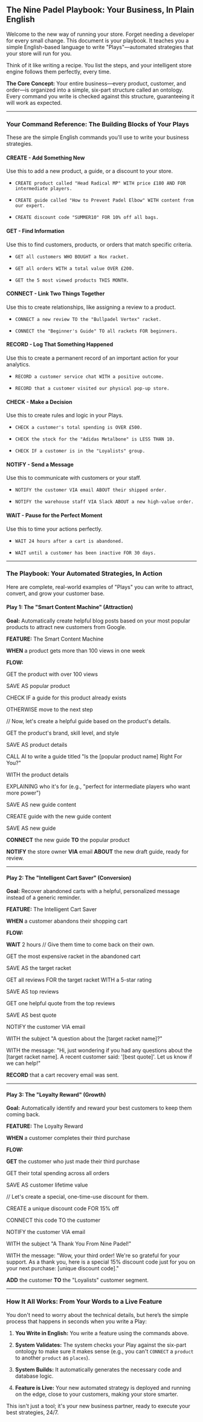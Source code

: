 ## The Nine Padel Playbook: Your Business, In Plain English

Welcome to the new way of running your store. Forget needing a developer for every small change. This document is your playbook. It teaches you a simple English-based language to write "Plays"—automated strategies that your store will run for you.

Think of it like writing a recipe. You list the steps, and your intelligent store engine follows them perfectly, every time.

**The Core Concept:** Your entire business—every product, customer, and order—is organized into a simple, six-part structure called an ontology. Every command you write is checked against this structure, guaranteeing it will work as expected.

---

### Your Command Reference: The Building Blocks of Your Plays

These are the simple English commands you'll use to write your business strategies.

#### **CREATE** - Add Something New

Use this to add a new product, a guide, or a discount to your store.

- `CREATE product called "Head Radical MP" WITH price £180 AND FOR intermediate players.`
    
- `CREATE guide called "How to Prevent Padel Elbow" WITH content from our expert.`
    
- `CREATE discount code "SUMMER10" FOR 10% off all bags.`
    

#### **GET** - Find Information

Use this to find customers, products, or orders that match specific criteria.

- `GET all customers WHO BOUGHT a Nox racket.`
    
- `GET all orders WITH a total value OVER £200.`
    
- `GET the 5 most viewed products THIS MONTH.`
    

#### **CONNECT** - Link Two Things Together

Use this to create relationships, like assigning a review to a product.

- `CONNECT a new review TO the "Bullpadel Vertex" racket.`
    
- `CONNECT the "Beginner's Guide" TO all rackets FOR beginners.`
    

#### **RECORD** - Log That Something Happened

Use this to create a permanent record of an important action for your analytics.

- `RECORD a customer service chat WITH a positive outcome.`
    
- `RECORD that a customer visited our physical pop-up store.`
    

#### **CHECK** - Make a Decision

Use this to create rules and logic in your Plays.

- `CHECK a customer's total spending is OVER £500.`
    
- `CHECK the stock for the "Adidas Metalbone" is LESS THAN 10.`
    
- `CHECK IF a customer is in the "Loyalists" group.`
    

#### **NOTIFY** - Send a Message

Use this to communicate with customers or your staff.

- `NOTIFY the customer VIA email ABOUT their shipped order.`
    
- `NOTIFY the warehouse staff VIA Slack ABOUT a new high-value order.`
    

#### **WAIT** - Pause for the Perfect Moment

Use this to time your actions perfectly.

- `WAIT 24 hours after a cart is abandoned.`
    
- `WAIT until a customer has been inactive FOR 30 days.`
    

---

### The Playbook: Your Automated Strategies, In Action

Here are complete, real-world examples of "Plays" you can write to attract, convert, and grow your customer base.

#### **Play 1: The "Smart Content Machine" (Attraction)**

**Goal:** Automatically create helpful blog posts based on your most popular products to attract new customers from Google.

**FEATURE:** The Smart Content Machine

**WHEN** a product gets more than 100 views in one week

**FLOW:**

GET the product with over 100 views

SAVE AS popular product

CHECK IF a guide for this product already exists

OTHERWISE move to the next step

// Now, let's create a helpful guide based on the product's details.

GET the product's brand, skill level, and style

SAVE AS product details

CALL AI to write a guide titled "Is the [popular product name] Right For You?"

WITH the product details

EXPLAINING who it's for (e.g., "perfect for intermediate players who want more power")

SAVE AS new guide content

CREATE guide with the new guide content

SAVE AS new guide

**CONNECT** the new guide **TO** the popular product

**NOTIFY** the store owner **VIA** email **ABOUT** the new draft guide, ready for review.

---

#### **Play 2: The "Intelligent Cart Saver" (Conversion)**

**Goal:** Recover abandoned carts with a helpful, personalized message instead of a generic reminder.

**FEATURE:** The Intelligent Cart Saver

**WHEN** a customer abandons their shopping cart

**FLOW:**

**WAIT** 2 hours // Give them time to come back on their own.

GET the most expensive racket in the abandoned cart

SAVE AS the target racket

GET all reviews FOR the target racket WITH a 5-star rating

SAVE AS top reviews

GET one helpful quote from the top reviews

SAVE AS best quote

NOTIFY the customer VIA email

WITH the subject "A question about the [target racket name]?"

WITH the message: "Hi, just wondering if you had any questions about the [target racket name]. A recent customer said: '[best quote]'. Let us know if we can help!"

**RECORD** that a cart recovery email was sent.

---

#### **Play 3: The "Loyalty Reward" (Growth)**

**Goal:** Automatically identify and reward your best customers to keep them coming back.

**FEATURE:** The Loyalty Reward

**WHEN** a customer completes their third purchase

**FLOW:**

**GET** the customer who just made their third purchase

GET their total spending across all orders

SAVE AS customer lifetime value

// Let's create a special, one-time-use discount for them.

CREATE a unique discount code FOR 15% off

CONNECT this code TO the customer

NOTIFY the customer VIA email

WITH the subject "A Thank You From Nine Padel!"

WITH the message: "Wow, your third order! We're so grateful for your support. As a thank you, here is a special 15% discount code just for you on your next purchase: [unique discount code]."

**ADD** the customer **TO** the "Loyalists" customer segment.

---

### How It All Works: From Your Words to a Live Feature

You don't need to worry about the technical details, but here’s the simple process that happens in seconds when you write a Play:

1. **You Write in English:** You write a feature using the commands above.
    
2. **System Validates:** The system checks your Play against the six-part ontology to make sure it makes sense (e.g., you can't `CONNECT` a `product` to another `product` as `places`).
    
3. **System Builds:** It automatically generates the necessary code and database logic.
    
4. **Feature is Live:** Your new automated strategy is deployed and running on the edge, close to your customers, making your store smarter.
    

This isn't just a tool; it's your new business partner, ready to execute your best strategies, 24/7.
